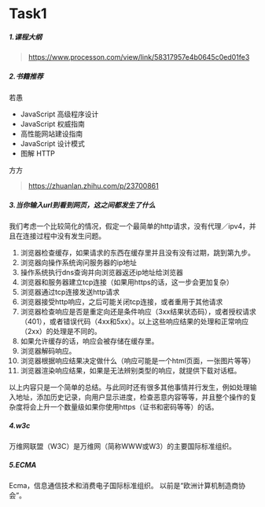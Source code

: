 # Task1

##### 1.课程大纲

> https://www.processon.com/view/link/58317957e4b0645c0ed01fe3

##### 2.书籍推荐

若愚

- JavaScript 高级程序设计
- JavaScript 权威指南
- 高性能网站建设指南
- JavaScript 设计模式
- 图解 HTTP

方方

> https://zhuanlan.zhihu.com/p/23700861

##### 3.当你输入url到看到网页，这之间都发生了什么

我们考虑一个比较简化的情况，假定一个最简单的http请求，没有代理／ipv4，并且在连接过程中没有发生问题。

1. 浏览器检查缓存，如果请求的东西在缓存里并且没有没有过期，跳到第九步。
2. 浏览器向操作系统询问服务器的ip地址
3. 操作系统执行dns查询并向浏览器返还ip地址给浏览器
4. 浏览器和服务器建立tcp连接（如果用https的话，这一步会更加复杂）
5. 浏览器通过tcp连接发送http请求
6. 浏览器接受http响应，之后可能关闭tcp连接，或者重用于其他请求
7. 浏览器检查响应是否是重定向还是条件响应（3xx结果状态码），或者授权请求（401），或者错误代码（4xx和5xx）。以上这些响应结果的处理和正常响应（2xx）的处理是不同的。
8. 如果允许缓存的话，响应会被存储在缓存里。
9. 浏览器解码响应。
10. 浏览器根据响应结果决定做什么（响应可能是一个html页面，一张图片等等）
11. 浏览器渲染响应结果，如果是无法辨别类型的响应，就提供下载对话框。

以上内容只是一个简单的总结。与此同时还有很多其他事情并行发生，例如处理输入地址，添加历史记录，向用户显示进度，检查恶意内容等等，并且整个操作的复杂度将会上升一个数量级如果你使用https（证书和密码等等）的话。

##### 4.w3c

万维网联盟（W3C）是万维网（简称WWW或W3）的主要国际标准组织。

##### 5.ECMA

Ecma，信息通信技术和消费电子国际标准组织。 以前是“欧洲计算机制造商协会”。